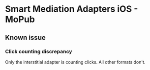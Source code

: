 # Smart Mediation Adapters iOS - MoPub

## Known issue

### Click counting discrepancy
Only the interstitial adapter is counting clicks. All other formats don't.
